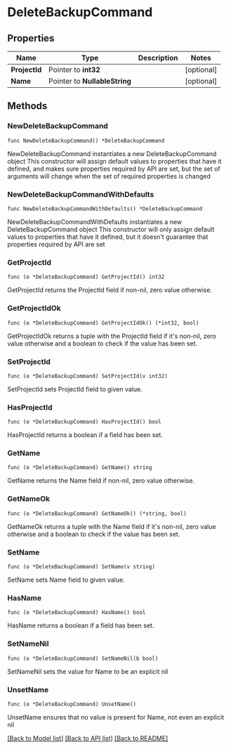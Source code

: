 # DeleteBackupCommand

## Properties

Name | Type | Description | Notes
------------ | ------------- | ------------- | -------------
**ProjectId** | Pointer to **int32** |  | [optional] 
**Name** | Pointer to **NullableString** |  | [optional] 

## Methods

### NewDeleteBackupCommand

`func NewDeleteBackupCommand() *DeleteBackupCommand`

NewDeleteBackupCommand instantiates a new DeleteBackupCommand object
This constructor will assign default values to properties that have it defined,
and makes sure properties required by API are set, but the set of arguments
will change when the set of required properties is changed

### NewDeleteBackupCommandWithDefaults

`func NewDeleteBackupCommandWithDefaults() *DeleteBackupCommand`

NewDeleteBackupCommandWithDefaults instantiates a new DeleteBackupCommand object
This constructor will only assign default values to properties that have it defined,
but it doesn't guarantee that properties required by API are set

### GetProjectId

`func (o *DeleteBackupCommand) GetProjectId() int32`

GetProjectId returns the ProjectId field if non-nil, zero value otherwise.

### GetProjectIdOk

`func (o *DeleteBackupCommand) GetProjectIdOk() (*int32, bool)`

GetProjectIdOk returns a tuple with the ProjectId field if it's non-nil, zero value otherwise
and a boolean to check if the value has been set.

### SetProjectId

`func (o *DeleteBackupCommand) SetProjectId(v int32)`

SetProjectId sets ProjectId field to given value.

### HasProjectId

`func (o *DeleteBackupCommand) HasProjectId() bool`

HasProjectId returns a boolean if a field has been set.

### GetName

`func (o *DeleteBackupCommand) GetName() string`

GetName returns the Name field if non-nil, zero value otherwise.

### GetNameOk

`func (o *DeleteBackupCommand) GetNameOk() (*string, bool)`

GetNameOk returns a tuple with the Name field if it's non-nil, zero value otherwise
and a boolean to check if the value has been set.

### SetName

`func (o *DeleteBackupCommand) SetName(v string)`

SetName sets Name field to given value.

### HasName

`func (o *DeleteBackupCommand) HasName() bool`

HasName returns a boolean if a field has been set.

### SetNameNil

`func (o *DeleteBackupCommand) SetNameNil(b bool)`

 SetNameNil sets the value for Name to be an explicit nil

### UnsetName
`func (o *DeleteBackupCommand) UnsetName()`

UnsetName ensures that no value is present for Name, not even an explicit nil

[[Back to Model list]](../README.md#documentation-for-models) [[Back to API list]](../README.md#documentation-for-api-endpoints) [[Back to README]](../README.md)


